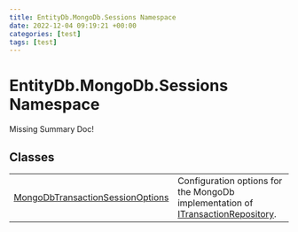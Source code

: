 ```yaml
---
title: EntityDb.MongoDb.Sessions Namespace
date: 2022-12-04 09:19:21 +00:00
categories: [test]
tags: [test]
---
```


# EntityDb.MongoDb.Sessions Namespace
Missing Summary Doc!
## Classes
<table><tr><td><a href='#/posts/dotnet-entitydb-mongodb-sessions-mongodbtransactionsessionoptions'>MongoDbTransactionSessionOptions</a></td><td>
Configuration options for the MongoDb implementation of <a href='#/posts/dotnet-entitydb-abstractions-transactions-itransactionrepository'>ITransactionRepository</a>.
</td></tr></table>
